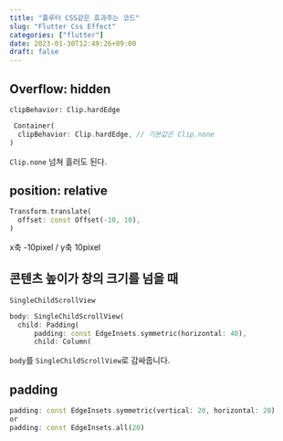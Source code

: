 ```yaml
---
title: "플루터 CSS같은 효과주는 코드"
slug: "Flutter Css Effect"
categories: ["flutter"]
date: 2023-01-30T12:49:26+09:00
draft: false
---
```


## Overflow: hidden

`clipBehavior: Clip.hardEdge`

```dart
 Container(
  clipBehavior: Clip.hardEdge, // 기본값은 Clip.none
)
```

`Clip.none` 넘쳐 흘러도 된다.

## position: relative

```dart
Transform.translate(
  offset: const Offset(-10, 10),
)
```

x축 -10pixel / y축 10pixel

## 콘텐츠 높이가 창의 크기를 넘을 때

`SingleChildScrollView `

```dart
body: SingleChildScrollView(
  child: Padding(
      padding: const EdgeInsets.symmetric(horizontal: 40),
      child: Column(
```

`body`를 `SingleChildScrollView`로 감싸줍니다.

## padding

```dart
padding: const EdgeInsets.symmetric(vertical: 20, horizontal: 20)
or
padding: const EdgeInsets.all(20)
```
